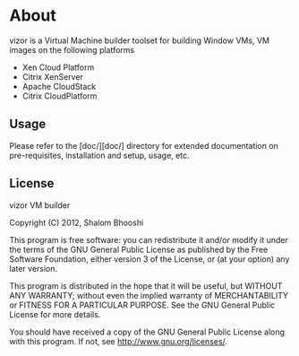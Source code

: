 # About

vizor is a Virtual Machine builder toolset for building Window VMs, VM images
on the following platforms

- Xen Cloud Platform
- Citrix XenServer
- Apache CloudStack
- Citrix CloudPlatform

## Usage

Please refer to the [doc/][doc/] directory for extended documentation on
pre-requisites, installation and setup, usage, etc.

## License
vizor VM builder

Copyright (C) 2012,  Shalom Bhooshi

This program is free software: you can redistribute it and/or modify
it under the terms of the GNU General Public License as published by
the Free Software Foundation, either version 3 of the License, or
(at your option) any later version.

This program is distributed in the hope that it will be useful,
but WITHOUT ANY WARRANTY; without even the implied warranty of
MERCHANTABILITY or FITNESS FOR A PARTICULAR PURPOSE.  See the
GNU General Public License for more details.

You should have received a copy of the GNU General Public License
along with this program. If not, see <http://www.gnu.org/licenses/>.
